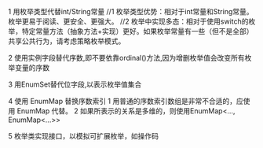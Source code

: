 1 用枚举类型代替int/String常量
//1 枚举类型优势：相对于int常量和String常量。枚举更易于阅读、更安全、更强大。
//2 枚举中实现多态：相对于使用switch的枚举，特定常量方法（抽象方法+实现）更好。如果枚举常量有一些（但不是全部）共享公共行为，请考虑策略枚举模式。

2 使用实例字段替代序数,即不要依靠ordinal()方法,因为增删枚举值会改变所有枚举变量的序数

3 用EnumSet替代位字段,以表示枚举值集合

4 使用 EnumMap 替换序数索引
1 用普通的序数索引数组是非常不合适的，应使用 EnumMap 代替。
2 如果所表示的关系是多维的，则使用EnumMap<..., EnumMap<...>>

5 枚举类实现接口，以模拟可扩展枚举，如操作码